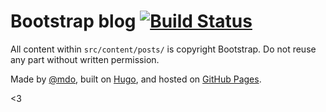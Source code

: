 # Bootstrap blog [![Build Status](https://github.com/twbs/blog/workflows/CI/badge.svg)](https://github.com/twbs/blog/actions?query=workflow%3ACI+branch%3Amain)

All content within `src/content/posts/` is copyright Bootstrap. Do not reuse any part without written permission.

Made by [@mdo](https://twitter.com/mdo), built on [Hugo](https://gohugo.io/), and hosted on [GitHub Pages](https://pages.github.com/).

<3
